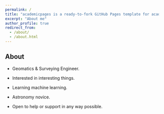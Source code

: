 ```yaml
---
permalink: /
title: "academicpages is a ready-to-fork GitHub Pages template for academic personal websites"
excerpt: "About me"
author_profile: true
redirect_from: 
  - /about/
  - /about.html
---
```



## About

- Geomatics & Surveying Engineer.

- Interested in interesting things.

- Learning machine learning.

- Astronomy novice.

- Open to help or support in any way possible.

